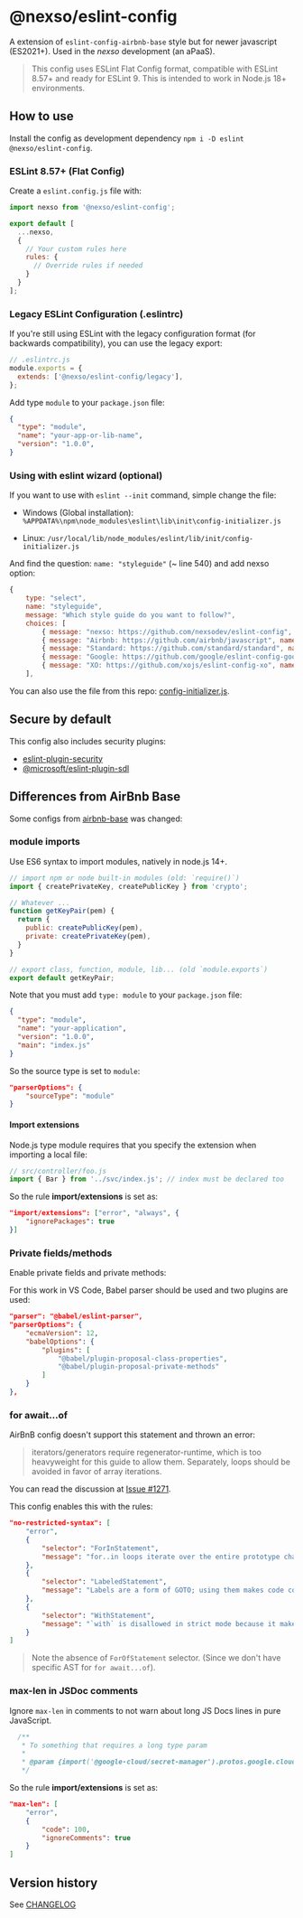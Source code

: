 # @nexso/eslint-config

A extension of `eslint-config-airbnb-base` style but for newer javascript (ES2021+).
Used in the _nexso_ development (an aPaaS).

> This config uses ESLint Flat Config format, compatible with ESLint 8.57+ and ready for ESLint 9.
> This is intended to work in Node.js 18+ environments.

## How to use

Install the config as development dependency `npm i -D eslint @nexso/eslint-config`.

### ESLint 8.57+ (Flat Config)

Create a `eslint.config.js` file with:

```js
import nexso from '@nexso/eslint-config';

export default [
  ...nexso,
  {
    // Your custom rules here
    rules: {
      // Override rules if needed
    }
  }
];
```

### Legacy ESLint Configuration (.eslintrc)

If you're still using ESLint with the legacy configuration format (for backwards compatibility), you can use the legacy export:

```js
// .eslintrc.js
module.exports = {
  extends: ['@nexso/eslint-config/legacy'],
};
```

Add type `module` to your `package.json` file:

```json
{
  "type": "module",
  "name": "your-app-or-lib-name",
  "version": "1.0.0",
}
```

### Using with eslint wizard (optional)

If you want to use with `eslint --init` command, simple change the file:

* Windows (Global installation):
  `%APPDATA%\npm\node_modules\eslint\lib\init\config-initializer.js`

* Linux:
  `/usr/local/lib/node_modules/eslint/lib/init/config-initializer.js`

And find the question: `name: "styleguide"` (~ line 540) and add nexso option:

```javascript
{
    type: "select",
    name: "styleguide",
    message: "Which style guide do you want to follow?",
    choices: [
        { message: "nexso: https://github.com/nexsodev/eslint-config", name: "@nexso/eslint-config" }, // This
        { message: "Airbnb: https://github.com/airbnb/javascript", name: "airbnb" },
        { message: "Standard: https://github.com/standard/standard", name: "standard" },
        { message: "Google: https://github.com/google/eslint-config-google", name: "google" },
        { message: "XO: https://github.com/xojs/eslint-config-xo", name: "xo" }
    ],
```

You can also use the file from this repo: [config-initializer.js](https://github.com/nexsolab/eslint-config/blob/main/config-initializer.js).

## Secure by default

This config also includes security plugins:

* [eslint-plugin-security](https://github.com/nodesecurity/eslint-plugin-security)
* [@microsoft/eslint-plugin-sdl](https://github.com/microsoft/eslint-plugin-sdl)

## Differences from AirBnb Base

Some configs from [airbnb-base](https://www.npmjs.com/package/eslint-config-airbnb-base) was changed:

### module imports

Use ES6 syntax to import modules, natively in node.js 14+.

```javascript
// import npm or node built-in modules (old: `require()`)
import { createPrivateKey, createPublicKey } from 'crypto';

// Whatever ...
function getKeyPair(pem) {
  return {
    public: createPublicKey(pem),
    private: createPrivateKey(pem),
  }
}

// export class, function, module, lib... (old `module.exports`)
export default getKeyPair;
```

Note that you must add `type: module` to your `package.json` file:

```json
{
  "type": "module",
  "name": "your-application",
  "version": "1.0.0",
  "main": "index.js"
}
```

So the source type is set to `module`:

```json
"parserOptions": {
    "sourceType": "module"
}
```

#### Import extensions

Node.js type module requires that you specify the extension when importing a local file:

```javascript
// src/controller/foo.js
import { Bar } from '../svc/index.js'; // index must be declared too
```

So the rule **import/extensions** is set as:

```json
"import/extensions": ["error", "always", {
    "ignorePackages": true
}]
```

### Private fields/methods

Enable private fields and private methods:

For this work in VS Code, Babel parser should be used and two plugins are used:

```json
"parser": "@babel/eslint-parser",
"parserOptions": {
    "ecmaVersion": 12,
    "babelOptions": {
        "plugins": [
            "@babel/plugin-proposal-class-properties",
            "@babel/plugin-proposal-private-methods"
        ]
    }
},
```

### for await...of

AirBnB config doesn't support this statement and thrown an error:

> iterators/generators require regenerator-runtime, which is too heavyweight for this guide to allow them. Separately, loops should be avoided in favor of array iterations.

You can read the discussion at [Issue #1271](https://github.com/airbnb/javascript/issues/1271).

This config enables this with the rules:

```json
"no-restricted-syntax": [
    "error",
    {
        "selector": "ForInStatement",
        "message": "for..in loops iterate over the entire prototype chain, which is virtually never what you want. Use Object.{keys,values,entries}, and iterate over the resulting array."
    },
    {
        "selector": "LabeledStatement",
        "message": "Labels are a form of GOTO; using them makes code confusing and hard to maintain and understand."
    },
    {
        "selector": "WithStatement",
        "message": "`with` is disallowed in strict mode because it makes code impossible to predict and optimize."
    }
]
```

> Note the absence of `ForOfStatement` selector. (Since we don't have specific AST for `for await...of`).

### max-len in JSDoc comments

Ignore `max-len` in comments to not warn about long JS Docs lines in pure JavaScript.

```javascript
  /**
   * To something that requires a long type param
   *
   * @param {import('@google-cloud/secret-manager').protos.google.cloud.secretmanager.v1.SecretVersion} secret The secret payload
   */
```

So the rule **import/extensions** is set as:

```json
"max-len": [
    "error",
    { 
        "code": 100,
        "ignoreComments": true 
    }
]
```

## Version history

See [CHANGELOG](https://github.com/nexsolab/eslint-config/blob/main/CHANGELOG.md)
